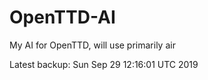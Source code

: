 # OpenTTD-AI
My AI for OpenTTD, will use primarily air

Latest backup: Sun Sep 29 12:16:01 UTC 2019
